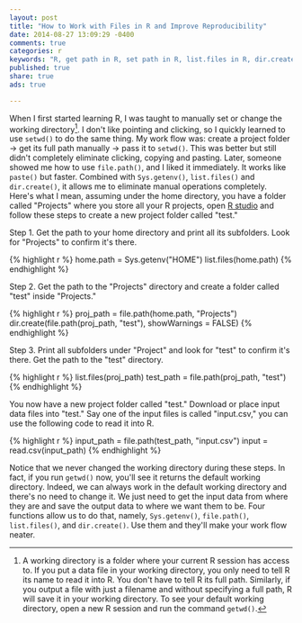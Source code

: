 ```yaml
---
layout: post
title: "How to Work with Files in R and Improve Reproducibility"
date: 2014-08-27 13:09:29 -0400
comments: true
categories: r
keywords: "R, get path in R, set path in R, list.files in R, dir.create, file.path, directory management"
published: true
share: true
ads: true

---
```

When I first started learning R, I was taught to manually set or change the working directory[^1]. I don't like pointing and clicking, so I quickly learned to use `setwd()` to do the same thing. My work flow was: create a project folder → get its full path manually → pass it to `setwd()`. This was better but still didn't completely eliminate clicking, copying and pasting. Later, someone showed me how to use `file.path()`, and I liked it immediately. It works like `paste()` but faster. Combined with `Sys.getenv()`, `list.files()` and `dir.create()`, it allows me to eliminate manual operations completely. Here's what I mean, assuming under the home directory, you have a folder called "Projects" where you store all your R projects, open [R studio](http://www.rstudio.com) and follow these steps to create a new project folder called "test."

Step 1. Get the path to your home directory and print all its subfolders. Look for "Projects" to confirm it's there.

{% highlight r %}
home.path = Sys.getenv("HOME")
list.files(home.path)
{% endhighlight %}

Step 2. Get the path to the "Projects" directory and create a folder called "test" inside "Projects."

{% highlight r %}
proj_path = file.path(home.path, "Projects")
dir.create(file.path(proj_path, "test"), showWarnings = FALSE)
{% endhighlight %}

Step 3. Print all subfolders under "Project" and look for "test" to confirm it's there. Get the path to the "test" directory.

{% highlight r %}
list.files(proj_path)
test_path = file.path(proj_path, "test")
{% endhighlight %}

You now have a new project folder called "test." Download or place input data files into "test." Say one of the input files is called "input.csv," you can use the following code to read it into R.

{% highlight r %}
input_path = file.path(test_path, "input.csv")
input = read.csv(input_path)
{% endhighlight %}

Notice that we never changed the working directory during these steps. In fact, if you run `getwd()` now, you'll see it returns the default working directory. Indeed, we can always work in the default working directory and there's no need to change it. We just need to get the input data from where they are and save the output data to where we want them to be. Four functions allow us to do that, namely, `Sys.getenv()`, `file.path()`, `list.files()`, and `dir.create()`. Use them and they'll make your work flow neater. 

[^1]: A working directory is a folder where your current R session has access to. If you put a data file in your working directory, you only need to tell R its name to read it into R. You don't have to tell R its full path. Similarly, if you output a file with just a filename and without specifying a full path, R will save it in your working directory. To see your default working directory, open a new R session and run the command `getwd()`.
